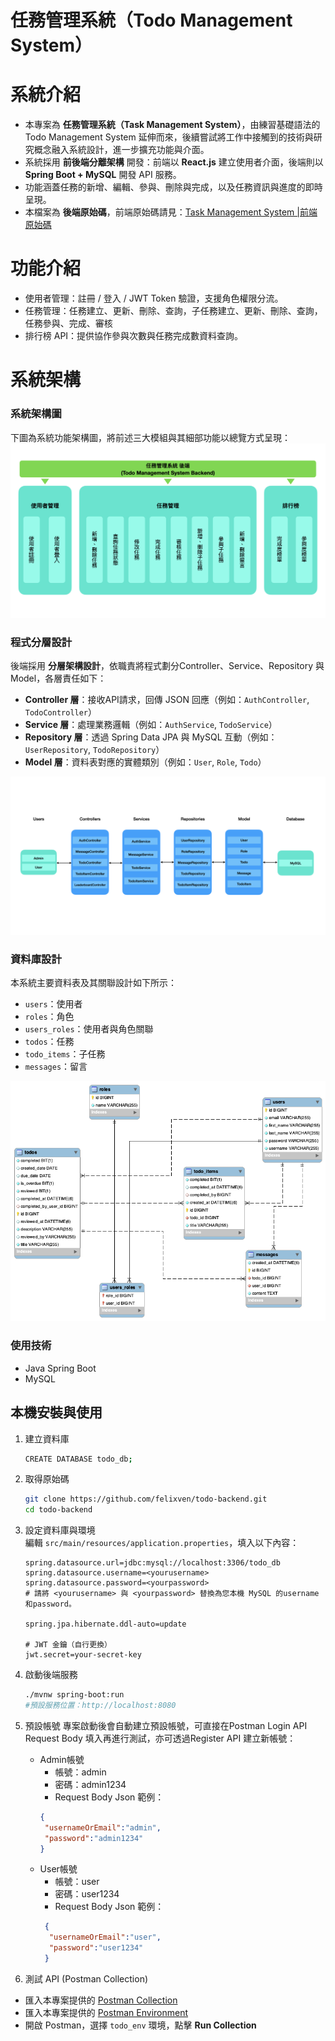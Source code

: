 # 任務管理系統（Todo Management System）

# 系統介紹
- 本專案為 **任務管理系統（Task Management System）**，由練習基礎語法的 Todo Management System 延伸而來，後續嘗試將工作中接觸到的技術與研究概念融入系統設計，進一步擴充功能與介面。  
- 系統採用 **前後端分離架構** 開發：前端以 **React.js** 建立使用者介面，後端則以 **Spring Boot + MySQL** 開發 API 服務。  
- 功能涵蓋任務的新增、編輯、參與、刪除與完成，以及任務資訊與進度的即時呈現。 
- 本檔案為 **後端原始碼**，前端原始碼請見：[Task Management System |前端原始碼](https://github.com/felixven/todo-frontend.git)

# 功能介紹
- 使用者管理：註冊 / 登入 / JWT Token 驗證，支援角色權限分流。
- 任務管理：任務建立、更新、刪除、查詢，子任務建立、更新、刪除、查詢，任務參與、完成、審核
- 排行榜 API：提供協作參與次數與任務完成數資料查詢。

# 系統架構
### 系統架構圖
下圖為系統功能架構圖，將前述三大模組與其細部功能以總覽方式呈現：
![Backend Architecture](docs/todo-backend-architecture.png)
<br/>

### 程式分層設計
後端採用 **分層架構設計**，依職責將程式劃分Controller、Service、Repository 與 Model，各層責任如下：
- **Controller 層**：接收API請求，回傳 JSON 回應（例如：`AuthController`, `TodoController`）  
- **Service 層**：處理業務邏輯（例如：`AuthService`, `TodoService`）  
- **Repository 層**：透過 Spring Data JPA 與 MySQL 互動（例如：`UserRepository`, `TodoRepository`）  
- **Model 層**：資料表對應的實體類別（例如：`User`, `Role`, `Todo`）

![Spring Boot MVC Flow](docs/todo-springboot-mvc-flow.png)
<br/>

### 資料庫設計
本系統主要資料表及其關聯設計如下所示：
- `users`：使用者  
- `roles`：角色  
- `users_roles`：使用者與角色關聯  
- `todos`：任務  
- `todo_items`：子任務  
- `messages`：留言  

![Todo ERD](docs/todo-erd.png)

### 使用技術
- Java Spring Boot
- MySQL

## 本機安裝與使用
1. 建立資料庫
   ```bash
   CREATE DATABASE todo_db;
   ```
2. 取得原始碼
   ```bash
   git clone https://github.com/felixven/todo-backend.git
   cd todo-backend
   ```
   
3. 設定資料庫與環境  
   編輯 `src/main/resources/application.properties`，填入以下內容：

   ```properties
   spring.datasource.url=jdbc:mysql://localhost:3306/todo_db
   spring.datasource.username=<yourusername>
   spring.datasource.password=<yourpassword>
   # 請將 <yourusername> 與 <yourpassword> 替換為您本機 MySQL 的username和password。

   spring.jpa.hibernate.ddl-auto=update

   # JWT 金鑰（自行更換）
   jwt.secret=your-secret-key
   ```
   
4. 啟動後端服務
   ```bash
   ./mvnw spring-boot:run
   #預設服務位置：http://localhost:8080
   ```
   
5. 預設帳號
   專案啟動後會自動建立預設帳號，可直接在Postman Login API Request Body 填入再進行測試，亦可透過Register API 建立新帳號：
    - Admin帳號
        - 帳號：admin
        - 密碼：admin1234
        - Request Body Json 範例：
        ```json
        {
         "usernameOrEmail":"admin",
         "password":"admin1234"
        } 
        ```
    - User帳號
        - 帳號：user
        - 密碼：user1234
        - Request Body Json 範例：
       ```json
        {
         "usernameOrEmail":"user",
         "password":"user1234"
        } 
        ``` 
6. 測試 API (Postman Collection)
  - 匯入本專案提供的 [Postman Collection](docs/Spring_Boot_Todo_API.json)
  - 匯入本專案提供的 [Postman Environment](docs/todo_env.json)
  - 開啟 Postman，選擇 `todo_env` 環境，點擊 **Run Collection**